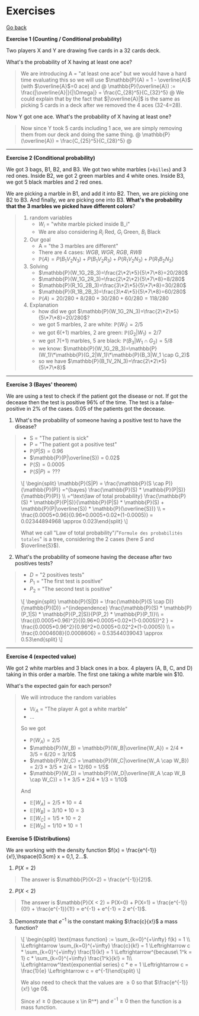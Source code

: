 # Exercises

[Go back](..)

**Exercise 1 (Counting / Conditional probability)**

Two players X and Y are drawing five cards
in a 32 cards deck.

What's the probability of X having at least one ace?

<blockquote class="spoiler">

We are introducing A = "at least one ace"
but we would have a hard time evaluating
this so we will use
$\mathbb{P}(A) = 1 - \overline{A}$
(with $\overline{A}$=0 ace) and
@
\mathbb{P}(\overline{A}) := \frac{|\overline{A}|}{|\Omega|} = \frac{C_{28}^5}{C_{32}^5}
@
We could explain that by the fact that $|\overline{A}|$
is the same as picking 5 cards in a deck after we removed the 4 aces
(32-4=28).
</blockquote>

Now Y got one ace. What's the probability
of X having at least one?

<blockquote class="spoiler">

Now since Y took 5 cards including 1 ace, we are simply
removing them from our deck and doing the same thing.
@
\mathbb{P}(\overline{A}) = \frac{C_{25}^5}{C_{28}^5}
@
</blockquote>

<hr class="sl">

**Exercise 2 (Conditional probability)**

We got 3 bags, B1, B2, and B3. We got two
white marbles (=``billes``) and 3 red ones.
Inside B2, we got 2 green marbles and 4 white ones.
Inside B3, we got 5 black marbles and 2 red ones.

We are picking a marble in B1, and add it into
B2. Then, we are picking one B2 to B3. And finally,
we are picking one into B3. **What's
the probability that the 3 marbles we picked
have different colors**?

<blockquote class="spoiler">

1. random variables
    * $W_i$ = "white marble picked inside B_i"
    * We are also considering $R_i$ Red, $G_i$ Green, $B_i$ Black
2. Our goal
    * A = "the 3 marbles are different"
    * There are 4 cases: $WGB$, $WGR$, $RGB$, $RWB$
    * $\mathbb{P}(A)=P(B_1V_2N_3)+P(B_1V_2R_3)+P(R_1V_2N_3)+P(R_1B_2N_3)$
3. Solving
    * $\mathbb{P}(W_1G_2B_3)=\frac{2\*2\*5}{5\*7\*8}=20/280$
    * $\mathbb{P}(W_1G_2R_3)=\frac{2\*2\*2}{5\*7\*8}=8/280$
    * $\mathbb{P}(R_1G_2B_3)=\frac{3\*2\*5}{5\*7\*8}=30/280$
    * $\mathbb{P}(R_1B_2B_3)=\frac{3\*4\*5}{5\*7\*8}=60/280$
    * $\mathbb{P}(A)=20/280 + 8/280 + 30/280 + 60/280 = 118/280$
4. Explanation
    * how did we got $\mathbb{P}(W_1G_2N_3)=\frac{2\*2\*5}{5\*7\*8}=20/280$?
    * we got 5 marbles, 2 are white: $\mathbb{P}(W_1)=2/5$
    * we got 6(+1) marbles, 2 are green: $\mathbb{P}(G_2|W_1)=2/7$
    * we got 7(+1) marbles, 5 are black: $\mathbb{P}(B_3|W_1 \cap G_2)=5/8$
    * we know: $\mathbb{P}(W_1G_2B_3)=\mathbb{P}(W_1)\*\mathbb{P}(G_2|W_1)\*\mathbb{P}(B_3|W_1 \cap G_2)$
    * so we have $\mathbb{P}(B_1V_2N_3)=\frac{2\*2\*5}{5\*7\*8}$
</blockquote>

<hr class="sr">

**Exercise 3 (Bayes' theorem)**

We are using a test to check if the patient
got the disease or not. If got the decease
then the test is positive 96% of the time. 
The test is a false-positive in 2% of the cases.
$0.05%$ of the patients got the decease.

1. What's the probability of someone having a positive test
   to have the disease?

<blockquote class="spoiler">

* S = "The patient is sick"
* P = "The patient got a positive test"
* $\mathbb{P}(P|S) = 0.96$
* $\mathbb{P}(P|\overline{S}) = 0.02$
* $\mathbb{P}(S) = 0.0005$
* $\mathbb{P}(S|P) = ???$

<div>
\[
\begin{split}
\mathbb{P}(S|P) = 
\frac{\mathbb{P}(S \cap P)}{\mathbb{P}(P)} 
=^{bayes} \frac{\mathbb{P}(S) * \mathbb{P}(P|S)}{\mathbb{P}(P)} \\
=^\text{law of total probability} \frac{\mathbb{P}(S) * \mathbb{P}(P|S)}{\mathbb{P}(P|S) * \mathbb{P}(S) + \mathbb{P}(P|\overline{S}) * \mathbb{P}(\overline{S})} \\
= \frac{0.0005*0.96}{0.96*0.0005+0.02*(1-0.0005)} = 0.02344894968 \approx 0.023\end{split}
\]
</div>

What we call "Law of total probability"/"``Formule des probabilités totales``"
is a tree, considering the 2 cases (here $S$ and $\overline{S}$).
</blockquote>

2. What's the probability of someone having the decease after
   two positives tests?

<blockquote class="spoiler">

* $D$ = "2 positives tests"
* $P_1$ = "The first test is positive"
* $P_2$ = "The second test is positive"

<div>
\[
\begin{split}
\mathbb{P}(S|D) 
= \frac{\mathbb{P}(S \cap D)}{\mathbb{P}(D)}
=^{independence} 
\frac{\mathbb{P}(S) * \mathbb{P}(P_1|S) * \mathbb{P}(P_2|S)}{P(P_2) * \mathbb{P}(P_1)}\\
= \frac{(0.0005*0.96)^2}{(0.96*0.0005+0.02*(1-0.0005))^2 }
= \frac{0.0005*0.96^2}{0.96^2*0.0005+0.02^2*(1-0.0005)} \\
= \frac{0.0004608}{0.0008606} = 0.53544039043  \approx 0.53\end{split}
\]
</div>
</blockquote>

<hr class="sr">

**Exercise 4 (expected value)**

We got 2 white marbles and 3 black ones in a box. 4 players
(A, B, C, and D) taking in this order a marble. The first
one taking a white marble win $10.

What's the expected gain for each person?

<blockquote class="spoiler">

We will introduce the random variables

* $\mathbb{W}_A$ = "The player A got a white marble"
* ...

So we got

* $\mathbb{P}(W_A) = 2/5$
* $\mathbb{P}(W_B) = \mathbb{P}(W_B|\overline{W_A}) = 2/4 * 3/5 = 6/20 = 3/10$
* $\mathbb{P}(W_C) = \mathbb{P}(W_C|\overline{W_A \cap W_B}) = 2/3 * 3/5 * 2/4 = 12/60 = 1/5$
* $\mathbb{P}(W_D) = \mathbb{P}(W_D|\overline{W_A \cap W_B \cap W_C}) = 1 * 3/5 * 2/4 * 1/3 = 1/10$

And

* $\mathbb{E}[W_A] = 2/5 * 10 = 4$
* $\mathbb{E}[W_B] = 3/10 * 10 = 3$
* $\mathbb{E}[W_C] = 1/5 * 10 = 2$
* $\mathbb{E}[W_D] = 1/10 * 10 = 1$

</blockquote>

**Exercise 5 (Distributions)**

We are working with the density function
$f(x) = \frac{e^{-1}}{x!},\hspace{0.5cm} x = 0,1, 2...$.

1. $P(X=2)$

<blockquote class="spoiler">
The answer is $\mathbb{P}(X=2) = \frac{e^{-1}}{2!}$.
</blockquote>

2. $P(X < 2)$

<blockquote class="spoiler">
The answer is $\mathbb{P}(X < 2) = P(X=0) + P(X=1) = \frac{e^{-1}}{0!} + \frac{e^{-1}}{1!}
= e^{-1} + e^{-1} = 2 e^{-1}$.
</blockquote>

3. Demonstrate that $e^{-1}$ is the constant making
   $\frac{c}{x!}$ a mass function?

<blockquote class="spoiler">
<div>
\[
\begin{split}
\text{mass function} := \sum_{k=0}^{+\infty} f(k) = 1 \\
\Leftrightarrow
\sum_{k=0}^{+\infty} \frac{c}{k!} = 1
\Leftrightarrow
c * \sum_{k=0}^{+\infty} \frac{1}{k!} = 1
\Leftrightarrow^{because\ 1^k = 1}
c * \sum_{k=0}^{+\infty} \frac{1^k}{k!} = 1\\
\Leftrightarrow^\text{exponential series}
c * e = 1 \Leftrightarrow  c = \frac{1}{e} \Leftrightarrow c = e^{-1}\end{split}
\]
</div>

We also need to check that the values
are $\ge 0$ so that $\frac{e^{-1}}{x!} \ge 0$.

Since $x! \ge 0$ (because x \in R^*)
and $e^{-1} \ge 0$ then the function is a mass
function.
</blockquote>